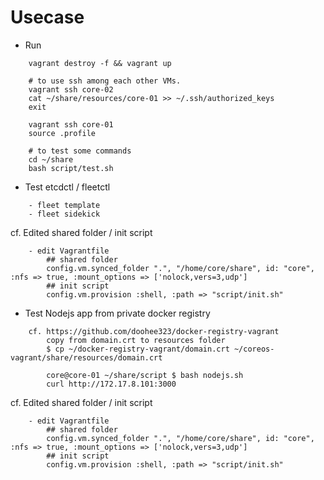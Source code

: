 # Usecase

* Run
```
	vagrant destroy -f && vagrant up
	
	# to use ssh among each other VMs.
	vagrant ssh core-02
	cat ~/share/resources/core-01 >> ~/.ssh/authorized_keys
	exit
	
	vagrant ssh core-01
	source .profile 
	
	# to test some commands
	cd ~/share
	bash script/test.sh
```

* Test etcdctl / fleetctl
```
	- fleet template
	- fleet sidekick
```

cf. Edited shared folder / init script
```
	- edit Vagrantfile
		## shared folder
		config.vm.synced_folder ".", "/home/core/share", id: "core", :nfs => true, :mount_options => ['nolock,vers=3,udp']
		## init script
	    config.vm.provision :shell, :path => "script/init.sh"
```

* Test Nodejs app from private docker registry
```
	cf. https://github.com/doohee323/docker-registry-vagrant
		copy from domain.crt to resources folder 
		$ cp ~/docker-registry-vagrant/domain.crt ~/coreos-vagrant/share/resources/domain.crt
		
		core@core-01 ~/share/script $ bash nodejs.sh
		curl http://172.17.8.101:3000
```

cf. Edited shared folder / init script
```
	- edit Vagrantfile
		## shared folder
		config.vm.synced_folder ".", "/home/core/share", id: "core", :nfs => true, :mount_options => ['nolock,vers=3,udp']
		## init script
	    config.vm.provision :shell, :path => "script/init.sh"
```
